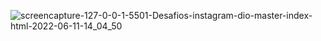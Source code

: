 ![screencapture-127-0-0-1-5501-Desafios-instagram-dio-master-index-html-2022-06-11-14_04_50](https://user-images.githubusercontent.com/102835801/173197953-5cdbbe20-5552-4077-9106-9cb175a1e453.png)

